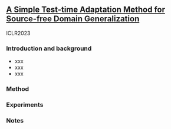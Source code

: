 ## [A Simple Test-time Adaptation Method for Source-free Domain Generalization](https://openreview.net/pdf?id=Ran2xUWG2n)

ICLR2023

### Introduction and background
- xxx
- xxx
- xxx

### Method

### Experiments

### Notes

